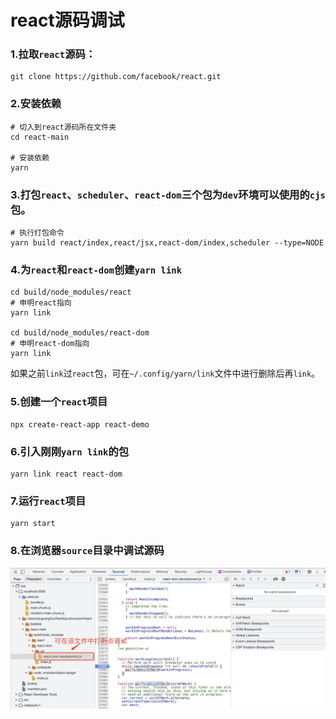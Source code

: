 # react源码调试

### 1.拉取`react`源码：

```shell
git clone https://github.com/facebook/react.git
```

### 2.安装依赖

```shell
# 切入到react源码所在文件夹
cd react-main

# 安装依赖
yarn
```

### 3.打包`react`、`scheduler`、`react-dom`三个包为`dev`环境可以使用的`cjs`包。

```shell
# 执行打包命令
yarn build react/index,react/jsx,react-dom/index,scheduler --type=NODE
```

### 4.为`react`和`react-dom`创建`yarn link`

```shell
cd build/node_modules/react
# 申明react指向
yarn link

cd build/node_modules/react-dom
# 申明react-dom指向
yarn link
```

如果之前`link`过`react`包，可在`~/.config/yarn/link`文件中进行删除后再`link`。

### 5.创建一个`react`项目

```shell
npx create-react-app react-demo
```

### 6.引入刚刚`yarn link`的包

```shell
yarn link react react-dom
```

### 7.运行`react`项目

```shell
yarn start
```

### 8.在浏览器`source`目录中调试源码

![源码调试](./imgs/react-source-code-test.jpg)

